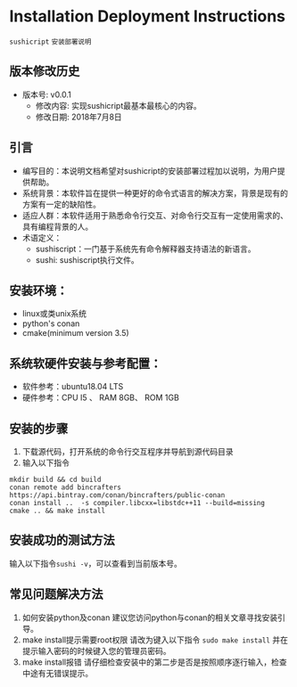 # Installation Deployment Instructions
`sushicript` `安装部署说明`

## 版本修改历史

+ 版本号: v0.0.1
  + 修改内容: 实现sushicript最基本最核心的内容。
  + 修改日期: 2018年7月8日

## 引言 
+ 编写目的：本说明文档希望对sushicript的安装部署过程加以说明，为用户提供帮助。
+ 系统背景：本软件旨在提供一种更好的命令式语言的解决方案，背景是现有的方案有一定的缺陷性。
+ 适应人群：本软件适用于熟悉命令行交互、对命令行交互有一定使用需求的、具有编程背景的人。
+ 术语定义：
  + sushiscript：一门基于系统先有命令解释器支持语法的新语言。
  + sushi: sushiscript执行文件。

## 安装环境：
  + linux或类unix系统
  + python's conan
  + cmake(minimum version 3.5)
## 系统软硬件安装与参考配置：
  + 软件参考：ubuntu18.04 LTS
  + 硬件参考：CPU I5 、 RAM 8GB、 ROM 1GB

## 安装的步骤
1. 下载源代码，打开系统的命令行交互程序并导航到源代码目录
2. 输入以下指令
```
mkdir build && cd build
conan remote add bincrafters https://api.bintray.com/conan/bincrafters/public-conan
conan install ..  -s compiler.libcxx=libstdc++11 --build=missing
cmake .. && make install
```
## 安装成功的测试方法
输入以下指令`sushi -v`，可以查看到当前版本号。

## 常见问题解决方法
1. 如何安装python及conan
  建议您访问python与conan的相关文章寻找安装引导。
2. make install提示需要root权限
  请改为键入以下指令
  `sudo make install`
  并在提示输入密码的时候键入您的管理员密码。
3. make install报错
  请仔细检查安装中的第二步是否是按照顺序逐行输入，检查中途有无错误提示。

